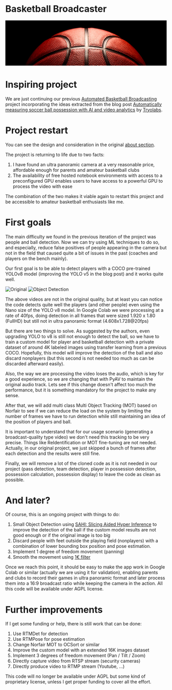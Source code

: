 # Basketball Broadcaster

![](./images/Title.jpg "Cover")

# Inspiring project

We are just continuing our previous [Automated Basketball Broadcasting](https://github.com/jnebrera/Amateur_Basketball_Broadcasting) project incorporating the ideas extracted from the blog post [Automatically measuring soccer ball possession with AI and video analytics](https://tryolabs.com/blog/2022/10/17/measuring-soccer-ball-possession-ai-video-analytics) by [Tryolabs](https://tryolabs.com).


# Project restart

You can see the design and consideration in the original [about section](https://github.com/jnebrera/Amateur_Basketball_Broadcasting/blob/main/about.md).

The project is returning to life due to two facts:

1. I have found an ultra panoramic camera at a very reasonable price, affordable enough for parents and amateur basketball clubs
2. The availability of free hosted notebook environments with access to a preconfigured GPU enables users to have access to a powerful GPU to process the video with ease

The combination of the two makes it viable again to restart this project and be accessible to amateur basketball enthusiasts like me.

# First goals

The main difficulty we found in the previous iteration of the project was people and ball detection. Now we can try using ML techniques to do so, and especially, reduce false positives of people appearing in the camera but not in the field that caused quite a bit of issues in the past (coaches and players on the bench mainly).

Our first goal is to be able to detect players with a COCO pre-trained YOLOv8 model (improving the YOLO v5 in the blog post) and it works quite well. 

![](./images/test1_clip~2.gif "Original") ![](./images/test1_clip_out~2.gif "Object Detection")

The above videos are not in the original quality, but at least you can notice the code detects quite well the players (and other people) even using the Nano size of the YOLO v8 model. In Google Colab we were processing at a rate of 40fps, doing detection in all frames that were sized 1.920 x 1.80 (FullHD) but still not in ultra panoramic format (4.608x1.728@20fps)

But there are two things to solve. As suggested by the authors, even upgrading YOLO to v8 is still not enough to detect the ball, so we have to train a custom model for player and basketball detection with a private dataset of around 4K labeled images using transfer learning from a previous COCO. Hopefully, this model will improve the detection of the ball and also discard nonplayers (but this second is not needed too much as can be discarded afterward easily).

Also, the way we are processing the video loses the audio, which is key for a good experience, so we are changing that with PyAV to maintain the original audio track. Lets see if this change doesn't affect too much the performance, but it is something mandatory for the project to make any sense.

After that, we will add multi class Multi Object Tracking (MOT) based on Norfair to see if we can reduce the load on the system by limiting the number of frames we have to run detection while still maintaining an idea of the position of players and ball. 

It is important to understand that for our usage scenario (generating a broadcast-quality type video) we don't need this tracking to be very precise. Things like ReIdentification or MOT fine-tuning are not needed. Actually, in our original project, we just skipped a bunch of frames after each detection and the results were still fine.

Finally, we will remove a lot of the cloned code as it is not needed in our project (pass detection, team detection, player in possession detection, possession calculation, possession display) to leave the code as clean as possible.

# And later?

Of course, this is an ongoing project with things to do:

1. Small Object Detection using [SAHI: Slicing Aided Hyper Inference](https://github.com/obss/sahi) to improve the detection of the ball if the custom model results are not good enough or if the original image is too big
2. Discard people with feet outside the playing field (nonplayers) with a combination of lower bounding box position and pose estimation.
3. Implement 1 degree of freedom movement (panning)
4. Smooth the movement using [1€ filter](https://jaantollander.com/post/noise-filtering-using-one-euro-filter/)

Once we reach this point, it should be easy to make the app work in Google Colab or similar (actually we are using it for validation), enabling parents and clubs to record their games in ultra panoramic format and later process them into a 16:9 broadcast ratio while keeping the camera in the action. All this code will be available under AGPL license.

# Further improvements

If I get some funding or help, there is still work that can be done:

1. Use RTMDet for detection
2. Use RTMPose for pose estimation
3. Change Norfair MOT to OCSort or similar
4. Improve the custom model with an extended 16K images dataset
5. Implement 3 degrees of freedom movement (Pan / Tilt / Zoom)
6. Directly capture video from RTSP stream (security cameras)
7. Directly produce video to RTMP stream (Youtube, ...)

This code will no longer be available under AGPL but some kind of proprietary license, unless I get proper funding to cover all the effort.
